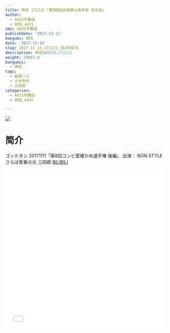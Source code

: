 ```yaml
---
title: 神舌 171111「第8回组合爱确认选手权 后半战」
author:
  - 4431字幕组
  - 叔叔_4431
zmz: 4431字幕组
publishdate: '2017-11-11'
bangumi: 神舌
date: '2017-11-13'
slug: 2017-11-13_171111_16283878
description: 神舌&#8226;171111
weight: 28887.0
bangumis:
  - 神舌
tags:
  - 剧团一人
  - 小木矢作
  - 三四郎
categories:
  - 4431字幕组
  - 叔叔_4431

---
```

![](https://i.imgur.com/lagevf7.png)
# 简介  
ゴッドタン 20171111「第8回コンビ愛確かめ選手権 後編」
出演：
NON STYLE
さらば青春の光
三四郎
  [BILIBILI](https://www.bilibili.com/video/av16283878/)

  <iframe src="//www.bilibili.com/html/html5player.html?cid=26570779&aid=16283878" width="100%" height="500" frameborder="0" allowfullscreen="allowfullscreen"></iframe>
